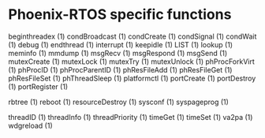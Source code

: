 # Phoenix-RTOS specific functions

beginthreadex (1)
condBroadcast (1)
condCreate (1)
condSignal (1)
condWait (1)
debug (1)
endthread (1)
interrupt (1)
keepidle (1)
LIST (1)
lookup (1)
meminfo (1)
mmdump (1)
msgRecv (1)
msgRespond (1)
msgSend (1)
mutexCreate (1)
mutexLock (1)
mutexTry (1)
mutexUnlock (1)
phProcForkVirt (1)
phProcID (1)
phProcParentID (1)
phResFileAdd (1)
phResFileGet (1)
phResFileSet (1)
phThreadSleep (1)
platformctl (1)
portCreate (1)
portDestroy (1)
portRegister (1)

rbtree (1)
reboot (1)
resourceDestroy (1)
sysconf (1)
syspageprog (1)

threadID (1)
threadInfo (1)
threadPriority (1)
timeGet (1)
timeSet (1)
va2pa (1)
wdgreload (1)
